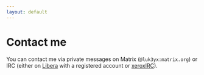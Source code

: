 ```yaml
---
layout: default
---
```


# Contact me

You can contact me via private messages on Matrix (`@luk3yx:matrix.org`) or
IRC (either on [Libera](https://libera.chat) with a registered account or
[xeroxIRC](https://www.xeroxirc.net)).
